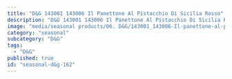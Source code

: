 ```yaml
---
title: "D&G 143001 143006 Il Panettone Al Pistacchio Di Sicilia Rosso"
description: "D&G 143001 143006 Il Panettone Al Pistacchio Di Sicilia Rosso"
image: "media/seasonal products/06. D&G/143001_143006-Il-panettone-al-pistacchio-di-Sicilia----Rosso.jpg"
category: "seasonal"
subcategory: "D&G"
tags:
  - "D&G"
published: true
id: "seasonal-d&g-162"
---
```

